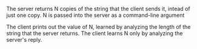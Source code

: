 The server returns N copies of the string that the client
sends it, intead of just one copy.  N is passed into the server as a
command-line argument

The client prints out the value of N, learned by analyzing
the length of the string that the server returns. The client
learns N only by analyzing the server's reply.
